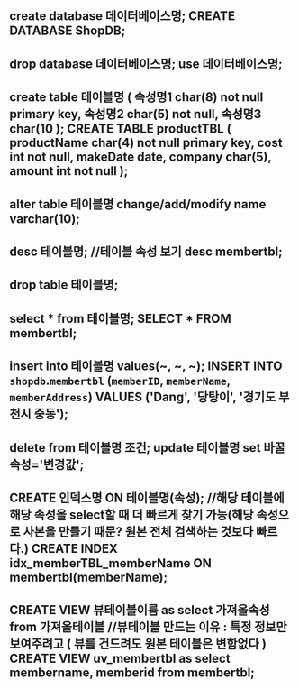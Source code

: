 create database 데이터베이스명;
	CREATE DATABASE ShopDB;
------------------------------------------------------------------------------------------------------------------------------------------------
drop database 데이터베이스명;
use 데이터베이스명;
------------------------------------------------------------------------------------------------------------------------------------------------
create table 테이블명 (
속성명1 char(8) not null primary key,
속성명2 char(5) not null,
속성명3 char(10
);
	CREATE TABLE productTBL (
	productName char(4) not null primary key,
	cost int not null,
	makeDate date,
	company char(5),
	amount int not null
	);
------------------------------------------------------------------------------------------------------------------------------------------------
alter table 테이블명 change/add/modify name varchar(10);
------------------------------------------------------------------------------------------------------------------------------------------------
desc 테이블명; //테이블 속성 보기
	desc membertbl;
------------------------------------------------------------------------------------------------------------------------------------------------
drop table 테이블명;
------------------------------------------------------------------------------------------------------------------------------------------------
select * from 테이블명;
	SELECT * FROM membertbl;
------------------------------------------------------------------------------------------------------------------------------------------------
insert into 테이블명 values(~, ~, ~);
	INSERT INTO `shopdb`.`membertbl` (`memberID`, `memberName`, `memberAddress`) VALUES ('Dang', '당탕이', '경기도 부천시 중동');
------------------------------------------------------------------------------------------------------------------------------------------------
delete from 테이블명 조건;
update 테이블명 set 바꿀속성='변경값';
------------------------------------------------------------------------------------------------------------------------------------------------
CREATE 인덱스명 ON 테이블명(속성); //해당 테이블에 해당 속성을 select할 때 더 빠르게 찾기 가능(해당 속성으로 사본을 만들기 때문? 원본 전체 검색하는 것보다 빠르다.)
	CREATE INDEX idx_memberTBL_memberName ON membertbl(memberName);
------------------------------------------------------------------------------------------------------------------------------------------------
CREATE VIEW 뷰테이블이름 as select 가져올속성 from 가져올테이블 //뷰테이블 만드는 이유 : 특정 정보만 보여주려고 ( 뷰를 건드려도 원본 테이블은 변함없다 )
	CREATE VIEW uv_membertbl as select membername, memberid from membertbl;
------------------------------------------------------------------------------------------------------------------------------------------------
